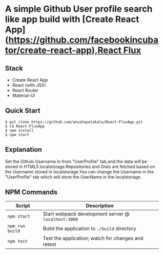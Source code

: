# A simple Github User profile search like app build with [Create React App] (https://github.com/facebookincubator/create-react-app),[React Flux](https://facebook.github.io/flux/)

## Stack

- Create React App
- React (with JSX)
- React Router
- Material-UI

## Quick Start

```shell
$ git clone https://github.com/anushayalakala/React-FluxApp.git
$ cd React-FluxApp
$ npm install
$ npm start
```
## Explanation
Set the Github Username in from "UserProfile" tab,and the data will be stored in HTML5 localstorage.Repositories and Gists are fetched based on the Username stored in localstorage.You can change the Username in the "UserProfile" tab which will store the UserName in the localstorage.

## NPM Commands

|Script|Description|
|---|---|
|`npm start`|Start webpack development server @ `localhost:3000`|
|`npm run build`|Build the application to `./build` directory|
|`npm test`|Test the application; watch for changes and retest|